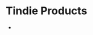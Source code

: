<h1>Tindie Products</h1>
<ul>
    <li><a href="nrfTransmitter>Nrf Transmitter</a></li>
	<li>Nrf Receiver</li>
</ul>